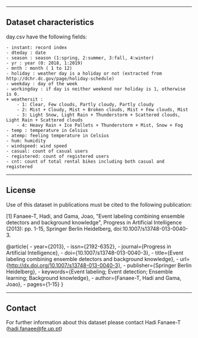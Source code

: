 -----------------------------------------
Dataset characteristics
-----------------------------------------	
day.csv have the following fields:
	
	- instant: record index
	- dteday : date
	- season : season (1:spring, 2:summer, 3:fall, 4:winter)
	- yr : year (0: 2018, 1:2019)
	- mnth : month ( 1 to 12)
	- holiday : weather day is a holiday or not (extracted from http://dchr.dc.gov/page/holiday-schedule)
	- weekday : day of the week
	- workingday : if day is neither weekend nor holiday is 1, otherwise is 0.
	+ weathersit : 
		- 1: Clear, Few clouds, Partly cloudy, Partly cloudy
		- 2: Mist + Cloudy, Mist + Broken clouds, Mist + Few clouds, Mist
		- 3: Light Snow, Light Rain + Thunderstorm + Scattered clouds, Light Rain + Scattered clouds
		- 4: Heavy Rain + Ice Pallets + Thunderstorm + Mist, Snow + Fog
	- temp : temperature in Celsius
	- atemp: feeling temperature in Celsius
	- hum: humidity
	- windspeed: wind speed
	- casual: count of casual users
	- registered: count of registered users
	- cnt: count of total rental bikes including both casual and registered
-----------------------------------------	
License
-----------------------------------------
Use of this dataset in publications must be cited to the following publication:

[1] Fanaee-T, Hadi, and Gama, Joao, "Event labeling combining ensemble detectors and background knowledge", Progress in Artificial Intelligence (2013): pp. 1-15, Springer Berlin Heidelberg, doi:10.1007/s13748-013-0040-3.

@article{
	- year={2013},
	- issn={2192-6352},
	- journal={Progress in Artificial Intelligence},
	- doi={10.1007/s13748-013-0040-3},
	- title={Event labeling combining ensemble detectors and background knowledge},
	- url={http://dx.doi.org/10.1007/s13748-013-0040-3},
	- publisher={Springer Berlin Heidelberg},
	- keywords={Event labeling; Event detection; Ensemble learning; Background knowledge},
	- author={Fanaee-T, Hadi and Gama, Joao},
	- pages={1-15}
}

-----------------------------------------
Contact
-----------------------------------------
	
For further information about this dataset please contact Hadi Fanaee-T (hadi.fanaee@fe.up.pt)
